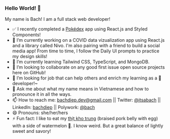 ### Hello World! 👋

My name is Bach! I am a full stack web developer! 

- ✅ I recently completed a [Pokédex](https://bndiep.github.io/pokedex/) app using React.js and Styled Components!
- 🔭 I’m currently working on a COVID data vizualization app using React.js and a library called Nivo. I'm also pairing with a friend to build a social media app! From time to time, I follow the Daily UI prompts to practice my design skills!
- 🌱 I’m currently learning Tailwind CSS, TypeScript, and MongoDB.
- 👯 I’m looking to collaborate on any good first issue open source projects here on GitHub!
- 🤔 I’m looking for job that can help others and enrich my learning as a 🔰 developer!~
- 💬 Ask me about what my name means in Vietnamese and how to pronounce it in all the ways.
- 📫 How to reach me: bachdiep.dev@gmail.com || Twitter: [@itsabach](https://twitter.com/itsabach) || LinkedIn: [bachdiep](www.linkedin.com/in/bachdiep) || Polywork: [@bach](https://www.polywork.com/bach)
- 😄 Pronouns: she/her/hers
- ⚡ Fun fact: I like to eat my [thịt kho trung](https://en.wikipedia.org/wiki/Th%E1%BB%8Bt_kho_t%C3%A0u) (braised pork belly with egg) with a side of watermelon 🍉. I know weird. But a great balance of lightly sweet and savory!
